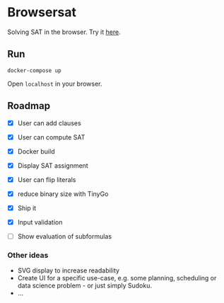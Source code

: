# Browsersat

Solving SAT in the browser. Try it [here](https://browsersat.com).

## Run
    docker-compose up

Open `localhost` in your browser.

## Roadmap
- [x] User can add clauses
- [x] User can compute SAT
- [x] Docker build
- [x] Display SAT assignment
- [x] User can flip literals
- [x] reduce binary size with TinyGo
- [x] Ship it
- [x] Input validation
- [ ] Show evaluation of subformulas


### Other ideas
* SVG display to increase readability
* Create UI for a specific use-case, e.g. some planning, scheduling or data science problem - or just simply Sudoku.
* ...
